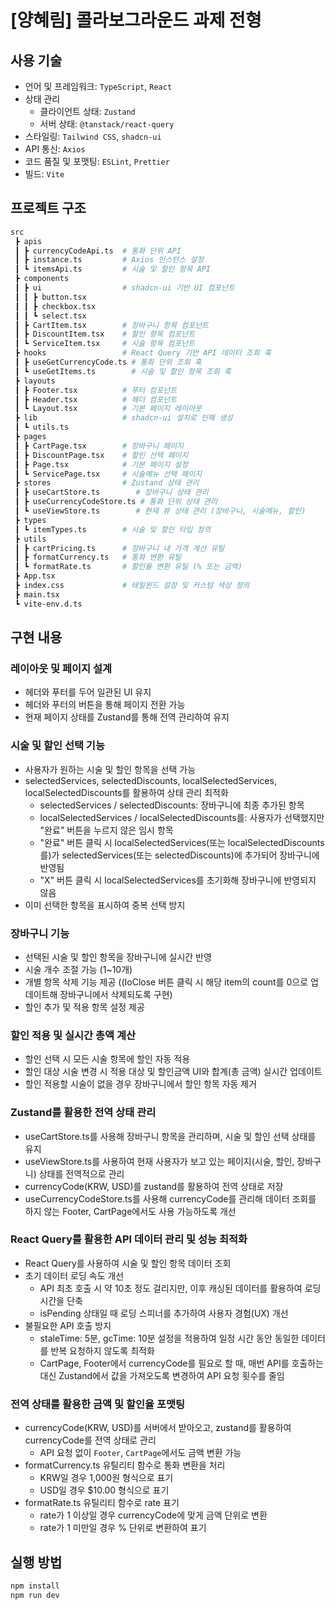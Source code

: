 # [양혜림] 콜라보그라운드 과제 전형

## 사용 기술

- 언어 및 프레임워크: `TypeScript`, `React`
- 상태 관리
  - 클라이언트 상태: `Zustand`
  - 서버 상태: `@tanstack/react-query`
- 스타일링: `Tailwind CSS`, `shadcn-ui`
- API 통신: `Axios`
- 코드 품질 및 포맷팅: `ESLint`, `Prettier`
- 빌드: `Vite`

## 프로젝트 구조

```bash
src
 ┣ apis
 ┃ ┣ currencyCodeApi.ts  # 통화 단위 API
 ┃ ┣ instance.ts         # Axios 인스턴스 설정
 ┃ ┗ itemsApi.ts         # 시술 및 할인 항목 API
 ┣ components
 ┃ ┣ ui                  # shadcn-ui 기반 UI 컴포넌트
 ┃ ┃ ┣ button.tsx
 ┃ ┃ ┣ checkbox.tsx
 ┃ ┃ ┗ select.tsx
 ┃ ┣ CartItem.tsx        # 장바구니 항목 컴포넌트
 ┃ ┣ DiscountItem.tsx    # 할인 항목 컴포넌트
 ┃ ┗ ServiceItem.tsx     # 시술 항목 컴포넌트
 ┣ hooks                 # React Query 기반 API 데이터 조회 훅
 ┃ ┣ useGetCurrencyCode.ts # 통화 단위 조회 훅
 ┃ ┗ useGetItems.ts        # 시술 및 할인 항목 조회 훅
 ┣ layouts
 ┃ ┣ Footer.tsx          # 푸터 컴포넌트
 ┃ ┣ Header.tsx          # 헤더 컴포넌트
 ┃ ┗ Layout.tsx          # 기본 페이지 레이아웃
 ┣ lib                   # shadcn-ui 설치로 인해 생성
 ┃ ┗ utils.ts
 ┣ pages
 ┃ ┣ CartPage.tsx        # 장바구니 페이지
 ┃ ┣ DiscountPage.tsx    # 할인 선택 페이지
 ┃ ┣ Page.tsx            # 기본 페이지 설정
 ┃ ┗ ServicePage.tsx     # 시술메뉴 선택 페이지
 ┣ stores                # Zustand 상태 관리
 ┃ ┣ useCartStore.ts        # 장바구니 상태 관리
 ┃ ┣ useCurrencyCodeStore.ts # 통화 단위 상태 관리
 ┃ ┗ useViewStore.ts        # 현재 뷰 상태 관리 (장바구니, 시술메뉴, 할인)
 ┣ types
 ┃ ┗ itemTypes.ts        # 시술 및 할인 타입 정의
 ┣ utils
 ┃ ┣ cartPricing.ts      # 장바구니 내 가격 계산 유틸
 ┃ ┣ formatCurrency.ts   # 통화 변환 유틸
 ┃ ┗ formatRate.ts       # 할인율 변환 유틸 (% 또는 금액)
 ┣ App.tsx
 ┣ index.css             # 테일윈드 설정 및 커스텀 색상 정의
 ┣ main.tsx
 ┗ vite-env.d.ts
```

## 구현 내용

### 레이아웃 및 페이지 설계

- 헤더와 푸터를 두어 일관된 UI 유지
- 헤더와 푸터의 버튼을 통해 페이지 전환 가능
- 현재 페이지 상태를 Zustand를 통해 전역 관리하여 유지

### 시술 및 할인 선택 기능

- 사용자가 원하는 시술 및 할인 항목을 선택 가능
- selectedServices, selectedDiscounts, localSelectedServices,
  localSelectedDiscounts를 활용하여 상태 관리 최적화
  - selectedServices / selectedDiscounts: 장바구니에 최종 추가된 항목
  - localSelectedServices / localSelectedDiscounts를: 사용자가 선택했지만 "완료"
    버튼을 누르지 않은 임시 항목
  - "완료" 버튼 클릭 시 localSelectedServices(또는 localSelectedDiscounts를)가
    selectedServices(또는 selectedDiscounts)에 추가되어 장바구니에 반영됨
  - "X" 버튼 클릭 시 localSelectedServices를 초기화해 장바구니에 반영되지 않음
- 이미 선택한 항목을 표시하여 중복 선택 방지

### 장바구니 기능

- 선택된 시술 및 할인 항목을 장바구니에 실시간 반영
- 시술 개수 조절 가능 (1~10개)
- 개별 항목 삭제 기능 제공 ((IoClose 버튼 클릭 시 해당 item의 count를 0으로
  업데이트해 장바구니에서 삭제되도록 구현)
- 할인 추가 및 적용 항목 설정 제공

### 할인 적용 및 실시간 총액 계산

- 할인 선택 시 모든 시술 항목에 할인 자동 적용
- 할인 대상 시술 변경 시 적용 대상 및 할인금액 UI와 합계(총 금액) 실시간
  업데이트
- 할인 적용할 시술이 없을 경우 장바구니에서 할인 항목 자동 제거

### Zustand를 활용한 전역 상태 관리

- useCartStore.ts를 사용해 장바구니 항목을 관리하며, 시술 및 할인 선택 상태를
  유지
- useViewStore.ts를 사용하여 현재 사용자가 보고 있는 페이지(시술, 할인,
  장바구니) 상태를 전역적으로 관리
- currencyCode(KRW, USD)를 zustand를 활용하여 전역 상태로 저장
- useCurrencyCodeStore.ts를 사용해 currencyCode를 관리해 데이터 조회를 하지 않는
  Footer, CartPage에서도 사용 가능하도록 개선

### React Query를 활용한 API 데이터 관리 및 성능 최적화

- React Query를 사용하여 시술 및 할인 항목 데이터 조회
- 초기 데이터 로딩 속도 개선
  - API 최초 호출 시 약 10초 정도 걸리지만, 이후 캐싱된 데이터를 활용하여 로딩
    시간을 단축
  - isPending 상태일 때 로딩 스피너를 추가하여 사용자 경험(UX) 개선
- 불필요한 API 호출 방지
  - staleTime: 5분, gcTime: 10분 설정을 적용하여 일정 시간 동안 동일한 데이터를
    반복 요청하지 않도록 최적화
  - CartPage, Footer에서 currencyCode를 필요로 할 때, 매번 API를 호출하는 대신
    Zustand에서 값을 가져오도록 변경하여 API 요청 횟수를 줄임

### 전역 상태를 활용한 금액 및 할인율 포맷팅

- currencyCode(KRW, USD)를 서버에서 받아오고, zustand를 활용하여 currencyCode를
  전역 상태로 관리
  - API 요청 없이 `Footer`, `CartPage`에서도 금액 변환 가능
- formatCurrency.ts 유틸리티 함수로 통화 변환을 처리
  - KRW일 경우 1,000원 형식으로 표기
  - USD일 경우 $10.00 형식으로 표기
- formatRate.ts 유틸리티 함수로 rate 표기
  - rate가 1 이상일 경우 currencyCode에 맞게 금액 단위로 변환
  - rate가 1 미만일 경우 % 단위로 변환하여 표기

## 실행 방법

```bash
npm install
npm run dev
```
